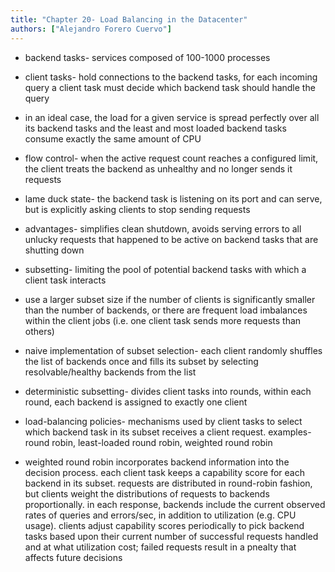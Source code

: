 ```yaml
---
title: "Chapter 20- Load Balancing in the Datacenter"
authors: ["Alejandro Forero Cuervo"]
---
```


* backend tasks- services composed of 100-1000 processes

* client tasks- hold connections to the backend tasks, for each incoming query a client task must decide which backend task should handle the query

* in an ideal case, the load for a given service is spread perfectly over all its backend tasks and the least and most loaded backend tasks consume exactly the same amount of CPU

* flow control- when the active request count reaches a configured limit, the client treats the backend as unhealthy and no longer sends it requests

* lame duck state- the backend task is listening on its port and can serve, but is explicitly asking clients to stop sending requests

* advantages- simplifies clean shutdown, avoids serving errors to all unlucky requests that happened to be active on backend tasks that are shutting down

* subsetting- limiting the pool of potential backend tasks with which a client task interacts

* use a larger subset size if the number of clients is significantly smaller than the number of backends, or there are frequent load imbalances within the client jobs (i.e. one client task sends more requests than others)

* naive implementation of subset selection- each client randomly shuffles the list of backends once and fills its subset by selecting resolvable/healthy backends from the list

* deterministic subsetting- divides client tasks into rounds, within each round, each backend is assigned to exactly one client

* load-balancing policies- mechanisms used by client tasks to select which backend task in its subset receives a client request. examples- round robin, least-loaded round robin, weighted round robin

* weighted round robin incorporates backend information into the decision process. each client task keeps a capability score for each backend in its subset. requests are distributed in round-robin fashion, but clients weight the distributions of requests to backends proportionally. in each response, backends include the current observed rates of queries and errors/sec, in addition to utilization (e.g. CPU usage). clients adjust capability scores periodically to pick backend tasks based upon their current number of successful requests handled and at what utilization cost; failed requests result in a pnealty that affects future decisions

